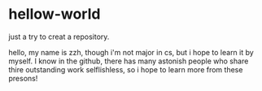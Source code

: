 # hellow-world
just a try to creat a repository.

hello, my name is zzh, though i'm not major in cs, but i hope to learn it by myself. 
I know in the github, there has many astonish people who share thire outstanding work selflishless, so i hope to learn more from these presons!
